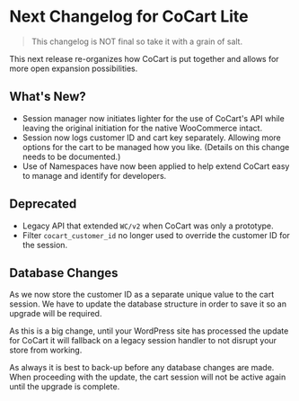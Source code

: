 # Next Changelog for CoCart Lite

> This changelog is NOT final so take it with a grain of salt.

This next release re-organizes how CoCart is put together and allows for more open expansion possibilities.

## What's New?

* Session manager now initiates lighter for the use of CoCart's API while leaving the original initiation for the native WooCommerce intact.
* Session now logs customer ID and cart key separately. Allowing more options for the cart to be managed how you like. (Details on this change needs to be documented.)
* Use of Namespaces have now been applied to help extend CoCart easy to manage and identify for developers.

## Deprecated

* Legacy API that extended `WC/v2` when CoCart was only a prototype.
* Filter `cocart_customer_id` no longer used to override the customer ID for the session.

## Database Changes

As we now store the customer ID as a separate unique value to the cart session. We have to update the database structure in order to save it so an upgrade will be required.

As this is a big change, until your WordPress site has processed the update for CoCart it will fallback on a legacy session handler to not disrupt your store from working.

As always it is best to back-up before any database changes are made. When proceeding with the update, the cart session will not be active again until the upgrade is complete.